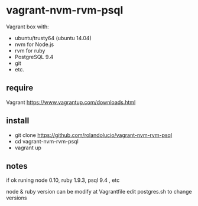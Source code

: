 # vagrant-nvm-rvm-psql
Vagrant box with:
* ubuntu/trusty64 (ubuntu 14.04)
* nvm for Node.js
* rvm for ruby
* PostgreSQL 9.4
* git
* etc.

## require
Vagrant
https://www.vagrantup.com/downloads.html


## install
* git clone https://github.com/rolandolucio/vagrant-nvm-rvm-psql
* cd vagrant-nvm-rvm-psql
* vagrant up

## notes

if  ok runing node 0.10, ruby 1.9.3, psql 9.4 , etc

node & ruby version can be modify at Vagrantfile
edit postgres.sh to change versions



